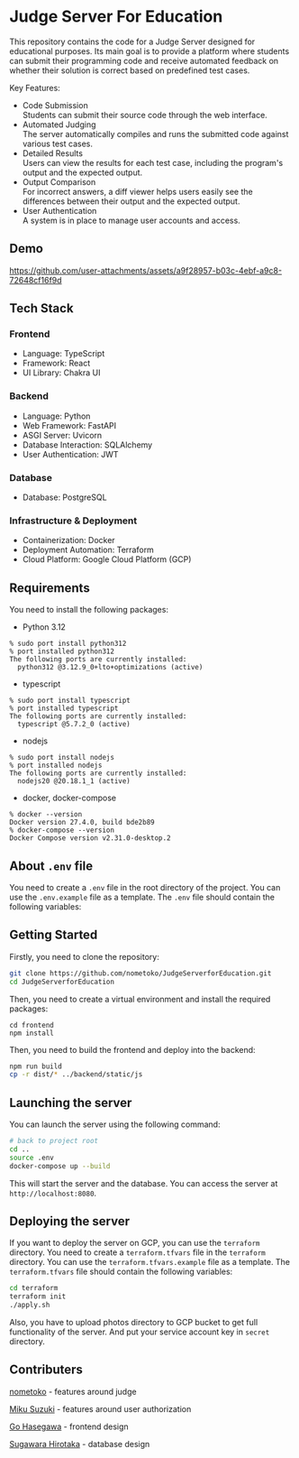 # Judge Server For Education

This repository contains the code for a Judge Server designed for educational purposes.
Its main goal is to provide a platform where students can submit their programming code and receive automated feedback on whether their solution is correct based on predefined test cases.

Key Features:

- Code Submission \
    Students can submit their source code through the web interface.
- Automated Judging \
    The server automatically compiles and runs the submitted code against various test cases.
- Detailed Results \
    Users can view the results for each test case, including the program's output and the expected output.
- Output Comparison \
    For incorrect answers, a diff viewer helps users easily see the differences between their output and the expected output.
- User Authentication \
    A system is in place to manage user accounts and access.

## Demo

<https://github.com/user-attachments/assets/a9f28957-b03c-4ebf-a9c8-72648cf16f9d>

## Tech Stack

### Frontend

- Language: TypeScript
- Framework: React
- UI Library: Chakra UI

### Backend

- Language: Python
- Web Framework: FastAPI
- ASGI Server: Uvicorn
- Database Interaction: SQLAlchemy
- User Authentication: JWT

### Database

- Database: PostgreSQL

### Infrastructure & Deployment

- Containerization: Docker
- Deployment Automation: Terraform
- Cloud Platform: Google Cloud Platform (GCP)

## Requirements

You need to install the following packages:

- Python 3.12

```
% sudo port install python312
% port installed python312
The following ports are currently installed:
  python312 @3.12.9_0+lto+optimizations (active)
```

- typescript

```
% sudo port install typescript
% port installed typescript
The following ports are currently installed:
  typescript @5.7.2_0 (active)
```

- nodejs

```
% sudo port install nodejs
% port installed nodejs
The following ports are currently installed:
  nodejs20 @20.18.1_1 (active)
```

- docker, docker-compose

```
% docker --version
Docker version 27.4.0, build bde2b89
% docker-compose --version
Docker Compose version v2.31.0-desktop.2
```

## About `.env` file

You need to create a `.env` file in the root directory of the project. You can use the `.env.example` file as a template. The `.env` file should contain the following variables:

## Getting Started

Firstly, you need to clone the repository:

```zsh
git clone https://github.com/nometoko/JudgeServerforEducation.git
cd JudgeServerforEducation
```

Then, you need to create a virtual environment and install the required packages:

```
cd frontend
npm install
```

Then, you need to build the frontend and deploy into the backend:

```zsh
npm run build
cp -r dist/* ../backend/static/js
```

## Launching the server

You can launch the server using the following command:

```zsh
# back to project root
cd ..
source .env
docker-compose up --build
```

This will start the server and the database. You can access the server at `http://localhost:8080`.

## Deploying the server

If you want to deploy the server on GCP, you can use the `terraform` directory. You need to create a `terraform.tfvars` file in the `terraform` directory. You can use the `terraform.tfvars.example` file as a template. The `terraform.tfvars` file should contain the following variables:

```zsh
cd terraform
terraform init
./apply.sh
```

Also, you have to upload photos directory to GCP bucket to get full functionality of the server.
And put your service account key in `secret` directory.

## Contributers

[nometoko](https://github.com/nometoko) - features around judge

[Miku Suzuki](https://github.com/mszk2003) - features around user authorization

[Go Hasegawa](https://github.com/hase-go) - frontend design

[Sugawara Hirotaka](https://github.com/sugawarahirotaka) - database design
